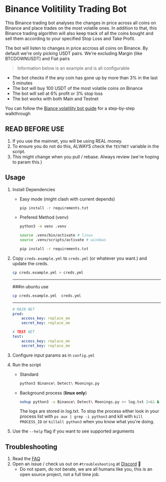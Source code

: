 # Binance Volitility Trading Bot

This Binance trading bot analyses the changes in price across all coins on Binance and place trades on the most volatile ones. 
In addition to that, this Binance trading algorithm will also keep track of all the coins bought and sell them according to your specified Stop Loss and Take Profit.



The bot will listen to changes in price accross all coins on Binance. By default we're only picking USDT pairs. We're excluding Margin (like BTCDOWNUSDT) and Fiat pairs

> Information below is an example and is all configurable

- The bot checks if the any coin has gone up by more than 3% in the last 5 minutes
- The bot will buy 100 USDT of the most volatile coins on Binance
- The bot will sell at 6% profit or 3% stop loss
- The bot works with both Main and Testnet


You can follow the [Biance volatility bot guide](https://www.cryptomaton.org/2021/05/08/how-to-code-a-binance-trading-bot-that-detects-the-most-volatile-coins-on-binance/) for a step-by-step walkthrough

## READ BEFORE USE
1. If you use the mainnet, you will be using REAL money.
2. To ensure you do not do this, ALWAYS check the `TESTNET` variable in the script.
3. This might change when you pull / rebase. Always review (we're hoping to param this.)


## Usage

1. Install Dependencies
    - Easy mode (might clash with current depends)
        ```sh
        pip install -r requirements.txt
        ```
    - Prefered Method (venv)
        ```sh
        python3 -m venv .venv
      
        source .venv/bin/activate # linux
        source .venv/scripts/activate # windows
    
        pip install -r requirements.txt
        ```


2. Copy `creds.example.yml` to `creds.yml` (or whatever you want.) and update the creds.

    ```sh
    cp creds.example.yml > creds.yml
    ```
   ***
   ###in ubuntu use  
   
   ``` sh 
   cp creds.example.yml  creds.yml
   ```
   ***
    ```yml
    # MAIN NET
    prod:
        access_key: replace_me
        secret_key: replace_me

    # TEST NET
    test:
        access_key: replace_me
        secret_key: replace_me
    ```


3. Configure input params as in `config.yml`

4. Run the script
    - Standard 
        ```sh
        python3 Binance\ Detect\ Moonings.py
        ```
    - Background process (**linux only**)
        ```sh
        nohup python3 -u Binance\ Detect\ Moonings.py >> log.txt 2>&1 &
        ```
        The logs are stored in log.txt. To stop the process either look in your process list with `ps aux | grep -i python3` and kill with `kill PROCESS_ID` or `killall python3` when you know what you're doing.

5. Use the `--help` flag if you want to see supported arguments

## Troubleshooting

1. Read the [FAQ](FAQ.md)
2. Open an issue / check us out on `#troubleshooting` at [Discord](https://discord.gg/buD27Dmvu3) 🚀 
    - Do not spam, do not berate, we are all humans like you, this is an open source project, not a full time job. 
